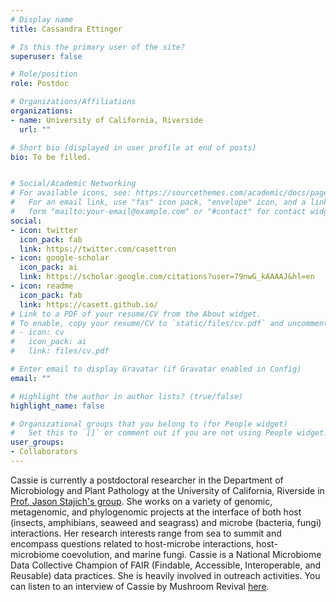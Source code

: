 ```yaml
---
# Display name
title: Cassandra Ettinger

# Is this the primary user of the site?
superuser: false

# Role/position
role: Postdoc

# Organizations/Affiliations
organizations:
- name: University of California, Riverside
  url: ""

# Short bio (displayed in user profile at end of posts)
bio: To be filled.


# Social/Academic Networking
# For available icons, see: https://sourcethemes.com/academic/docs/page-builder/#icons
#   For an email link, use "fas" icon pack, "envelope" icon, and a link in the
#   form "mailto:your-email@example.com" or "#contact" for contact widget.
social:
- icon: twitter
  icon_pack: fab
  link: https://twitter.com/casettron
- icon: google-scholar
  icon_pack: ai
  link: https://scholar.google.com/citations?user=79nwG_kAAAAJ&hl=en
- icon: readme
  icon_pack: fab
  link: https://casett.github.io/
# Link to a PDF of your resume/CV from the About widget.
# To enable, copy your resume/CV to `static/files/cv.pdf` and uncomment the lines below.
# - icon: cv
#   icon_pack: ai
#   link: files/cv.pdf

# Enter email to display Gravatar (if Gravatar enabled in Config)
email: ""

# Highlight the author in author lists? (true/false)
highlight_name: false

# Organizational groups that you belong to (for People widget)
#   Set this to `[]` or comment out if you are not using People widget.
user_groups:
- Collaborators
---
```


Cassie is currently a postdoctoral researcher in the Department of Microbiology and Plant Pathology at the University of California, Riverside in [Prof. Jason Stajich's group](http://lab.stajich.org/home/people/jason-stajich/). She works on a variety of genomic, metagenomic, and phylogenomic projects at the interface of both host (insects, amphibians, seaweed and seagrass) and microbe (bacteria, fungi) interactions. Her research interests range from sea to summit and encompass questions related to host-microbe interactions, host-microbiome coevolution, and marine fungi. Cassie is a National Microbiome Data Collective Champion of FAIR (Findable, Accessible, Interoperable, and Reusable) data practices. She is heavily involved in outreach activities. You can listen to an interview of Cassie by Mushroom Revival [here](https://www.mushroomrevival.com/blogs/podcast/a-quick-look-at-marine-fungi).
